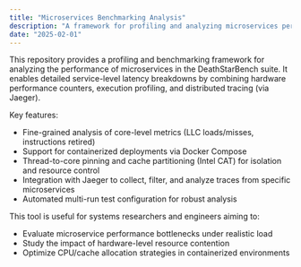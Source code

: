 ```yaml
---
title: "Microservices Benchmarking Analysis"
description: "A framework for profiling and analyzing microservices performance in the DeathStarBench suite. Combines hardware counters, core-level profiling, and Jaeger tracing to identify bottlenecks, measure resource usage, and evaluate the impact of cache partitioning and CPU pinning."
date: "2025-02-01"
---
```


This repository provides a profiling and benchmarking framework for analyzing the performance of microservices in the DeathStarBench suite. It enables detailed service-level latency breakdowns by combining hardware performance counters, execution profiling, and distributed tracing (via Jaeger).

Key features:
 - Fine-grained analysis of core-level metrics (LLC loads/misses, instructions retired)
 - Support for containerized deployments via Docker Compose
 - Thread-to-core pinning and cache partitioning (Intel CAT) for isolation and resource control
 - Integration with Jaeger to collect, filter, and analyze traces from specific microservices
 - Automated multi-run test configuration for robust analysis

This tool is useful for systems researchers and engineers aiming to:
 - Evaluate microservice performance bottlenecks under realistic load
 - Study the impact of hardware-level resource contention
 - Optimize CPU/cache allocation strategies in containerized environments